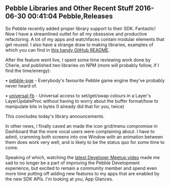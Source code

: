 Pebble Libraries and Other Recent Stuff
2016-06-30 00:41:04
Pebble,Releases
---

So Pebble recently added proper library support to their SDK. Fantastic! Now I have a streamlined outlet for all my obsessive and productive refactoring. A lot of my apps and watchfaces contain modular elements that get reused. I also have a strange draw to making libraries, examples of which you can find in <a href="https://github.com/C-D-Lewis/pebble">this handy GitHub README</a>.

After the feature went live, I spent some time reviewing work done by Cherie, and published two libraries on NPM (more will probably follow, if I find the time/energy):

• <a href="https://www.npmjs.com/package/pebble-pge">pebble-pge</a> - Everybody's favourite Pebble game engine they've probably never heard of.

• <a href="https://www.npmjs.com/package/universal-fb">universal-fb</a> - Universal access to set/get/swap colours in a Layer's LayerUpdateProc without having to worry about the buffer format/how to manipulate bits in bytes (I already did that for you, twice)

This concludes today's library announcements.

In other news, I finally caved an made the icon grid/menu compromise in Dashboard that the more vocal users were complaining about. I have to admit, cramming both screens into one Window with an animation between them does work very well, and is likely to be the status quo for some time to come.

Speaking of which, watching the <a href="https://www.youtube.com/watch?v=oP7lRK9Q8tw">latest Developer Meetup video</a> made me sad to no longer be a part of improving the Pebble Development experience, but excited to remain a community member and spend even more time putting off adding new features to my apps that are enabled by the new SDK APIs. I'm looking at you, App Glances.
